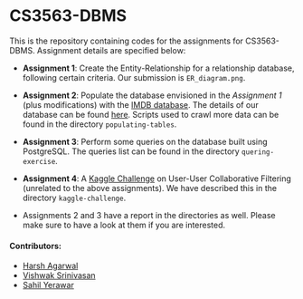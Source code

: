 # CS3563-DBMS

This is the repository containing codes for the assignments for CS3563-DBMS. Assignment details are specified below:

+ **Assignment 1**: Create the Entity-Relationship for a relationship database, following certain criteria. Our submission is `ER_diagram.png`.
+ **Assignment 2**: Populate the database envisioned in the _Assignment 1_ (plus modifications) with the [IMDB database](https://datasets.imdbws.com/). The details of our database can be found [here](https://sipian.github.io/cs3563-dbms-project/). Scripts used to crawl more data can be found in the directory `populating-tables`.
+ **Assignment 3**: Perform some queries on the database built using PostgreSQL. The queries list can be found in the directory `quering-exercise`.
+ **Assignment 4**: A [Kaggle Challenge](https://www.kaggle.com/c/sampletest/data) on User-User Collaborative Filtering (unrelated to the above assignments). We have described this in the directory `kaggle-challenge`.

+ Assignments 2 and 3 have a report in the directories as well. Please make sure to have a look at them if you are interested.

#### Contributors:
+ [Harsh Agarwal](https://github.com/sipian)
+ [Vishwak Srinivasan](https://github.com/vishwakftw)
+ [Sahil Yerawar](https://github.com/ysahil97)
